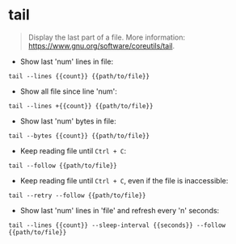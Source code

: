 # tail

> Display the last part of a file.
> More information: <https://www.gnu.org/software/coreutils/tail>.

- Show last 'num' lines in file:

`tail --lines {{count}} {{path/to/file}}`

- Show all file since line 'num':

`tail --lines +{{count}} {{path/to/file}}`

- Show last 'num' bytes in file:

`tail --bytes {{count}} {{path/to/file}}`

- Keep reading file until `Ctrl + C`:

`tail --follow {{path/to/file}}`

- Keep reading file until `Ctrl + C`, even if the file is inaccessible:

`tail --retry --follow {{path/to/file}}`

- Show last 'num' lines in 'file' and refresh every 'n' seconds:

`tail --lines {{count}} --sleep-interval {{seconds}} --follow {{path/to/file}}`

